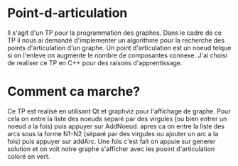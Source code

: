# Point-d-articulation
Il s'agit d'un TP pour la programmation des graphes. Dans le cadre de ce TP il nous ai demandé d'implementer un algorithme pour la recherche des points d'articulation d'un graphe. Un point d'articulation est un noeud telque si on l'enleve on augmente le nombre de composantes connexe.
J'ai choisi de realiser ce TP en C++ pour des raisons d'apprentissage.
# Comment ca marche?
Ce TP est realisé en utilisant Qt et graphviz pour l'affichage de graphe.
Pour cela on entre la liste des noeuds separé par des virgules (ou bien entrer un noeud a la fois) puis appuyer sur AddNoeud. apres ca on entre la liste des arcs sous la forme N1-N2 (séparé par des virgules ou ajouter un arc a la fois) puis appuyer sur addArc. Une fois c'est fait on appuie sur generer solution et on voit notre graphe s'afficher avec les pooint d'articulation coloré en vert.
